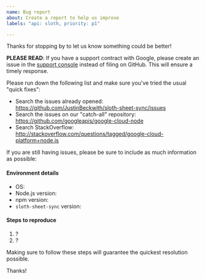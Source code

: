 ```yaml
---
name: Bug report
about: Create a report to help us improve
labels: "api: sloth, priority: p1"

---
```


Thanks for stopping by to let us know something could be better!

**PLEASE READ**: If you have a support contract with Google, please create an issue in the [support console](https://cloud.google.com/support/) instead of filing on GitHub. This will ensure a timely response.

Please run down the following list and make sure you've tried the usual "quick fixes":

  - Search the issues already opened: https://github.com/JustinBeckwith/sloth-sheet-sync/issues
  - Search the issues on our "catch-all" repository: https://github.com/googleapis/google-cloud-node
  - Search StackOverflow: http://stackoverflow.com/questions/tagged/google-cloud-platform+node.js

If you are still having issues, please be sure to include as much information as possible:

#### Environment details

  - OS:
  - Node.js version:
  - npm version:
  - `sloth-sheet-sync` version:

#### Steps to reproduce

  1. ?
  2. ?

Making sure to follow these steps will guarantee the quickest resolution possible.

Thanks!
